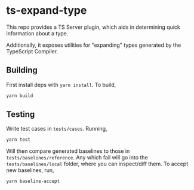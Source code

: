 # ts-expand-type

This repo provides a TS Server plugin, which aids in determining quick information about a type.

Additionally, it exposes utilities for "expanding" types generated by the TypeScript Compiler.

<!---
TODO: more information, screenshots, usage guide, etc...
-->

## Building

First install deps with `yarn install`. To build,

```bash
yarn build
```

## Testing

Write test cases in `tests/cases`. Running,

```bash
yarn test
```

Will then compare generated baselines to those in `tests/baselines/reference`. Any which fail will go into the `tests/baselines/local` folder, where you can inspect/diff them. To accept new baselines, run,

```bash
yarn baseline-accept
```